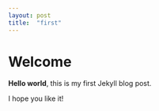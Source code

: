 ```yaml
---
layout: post
title:  "first"
---
```


# Welcome

**Hello world**, this is my first Jekyll blog post.

I hope you like it!
